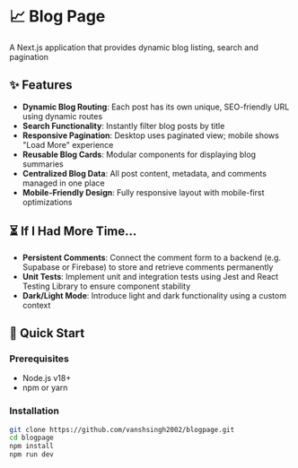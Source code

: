 # 📈 Blog Page

A Next.js application that provides dynamic blog listing, search and pagination

## ✨ Features

- **Dynamic Blog Routing**: Each post has its own unique, SEO-friendly URL using dynamic routes
- **Search Functionality**: Instantly filter blog posts by title
- **Responsive Pagination**: Desktop uses paginated view; mobile shows "Load More" experience
- **Reusable Blog Cards**: Modular components for displaying blog summaries
- **Centralized Blog Data**: All post content, metadata, and comments managed in one place
- **Mobile-Friendly Design**: Fully responsive layout with mobile-first optimizations

## ⏳ If I Had More Time...

- **Persistent Comments**: Connect the comment form to a backend (e.g. Supabase or Firebase) to store and retrieve comments permanently
- **Unit Tests**: Implement unit and integration tests using Jest and React Testing Library to ensure component stability
- **Dark/Light Mode**: Introduce light and dark functionality using a custom context


## 🚀 Quick Start

### Prerequisites
- Node.js v18+
- npm or yarn

### Installation
```bash
git clone https://github.com/vanshsingh2002/blogpage.git
cd blogpage
npm install
npm run dev

